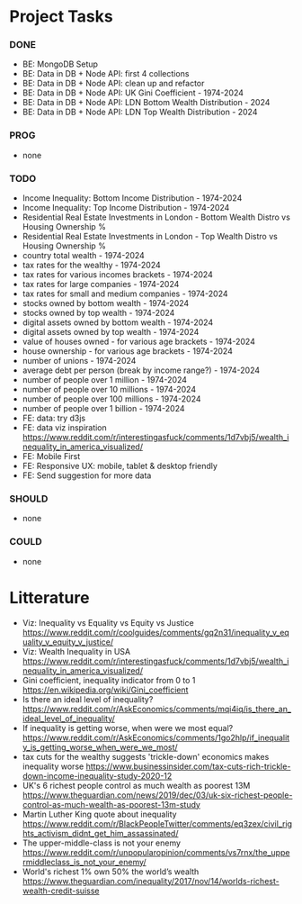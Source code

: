 # Project Tasks

### DONE

- BE: MongoDB Setup
- BE: Data in DB + Node API: first 4 collections
- BE: Data in DB + Node API: clean up and refactor
- BE: Data in DB + Node API: UK Gini Coefficient - 1974-2024
- BE: Data in DB + Node API: LDN Bottom Wealth Distribution - 2024
- BE: Data in DB + Node API: LDN Top Wealth Distribution - 2024

### PROG

- none

### TODO

- Income Inequality: Bottom Income Distribution - 1974-2024
- Income Inequality: Top Income Distribution - 1974-2024
- Residential Real Estate Investments in London - Bottom Wealth Distro vs Housing Ownership %
- Residential Real Estate Investments in London - Top Wealth Distro vs Housing Ownership %
- country total wealth - 1974-2024
- tax rates for the wealthy - 1974-2024
- tax rates for various incomes brackets - 1974-2024
- tax rates for large companies - 1974-2024
- tax rates for small and medium companies - 1974-2024
- stocks owned by bottom wealth - 1974-2024
- stocks owned by top wealth - 1974-2024
- digital assets owned by bottom wealth - 1974-2024
- digital assets owned by top wealth - 1974-2024
- value of houses owned - for various age brackets - 1974-2024
- house ownership - for various age brackets - 1974-2024
- number of unions - 1974-2024
- average debt per person (break by income range?) - 1974-2024
- number of people over 1 million - 1974-2024
- number of people over 10 millions - 1974-2024
- number of people over 100 millions - 1974-2024
- number of people over 1 billion - 1974-2024
- FE: data: try d3js
- FE: data viz inspiration https://www.reddit.com/r/interestingasfuck/comments/1d7vbj5/wealth_inequality_in_america_visualized/
- FE: Mobile First
- FE: Responsive UX: mobile, tablet & desktop friendly
- FE: Send suggestion for more data

### SHOULD

- none

### COULD

- none

# Litterature

- Viz: Inequality vs Equality vs Equity vs Justice https://www.reddit.com/r/coolguides/comments/gq2n31/inequality_v_equality_v_equity_v_justice/
- Viz: Wealth Inequality in USA https://www.reddit.com/r/interestingasfuck/comments/1d7vbj5/wealth_inequality_in_america_visualized/
- Gini coefficient, inequality indicator from 0 to 1 https://en.wikipedia.org/wiki/Gini_coefficient
- Is there an ideal level of inequality? https://www.reddit.com/r/AskEconomics/comments/mqi4iq/is_there_an_ideal_level_of_inequality/
- If inequality is getting worse, when were we most equal? https://www.reddit.com/r/AskEconomics/comments/1go2hlp/if_inequality_is_getting_worse_when_were_we_most/
- tax cuts for the wealthy suggests 'trickle-down' economics makes inequality worse https://www.businessinsider.com/tax-cuts-rich-trickle-down-income-inequality-study-2020-12
- UK's 6 richest people control as much wealth as poorest 13M https://www.theguardian.com/news/2019/dec/03/uk-six-richest-people-control-as-much-wealth-as-poorest-13m-study
- Martin Luther King quote about inequality https://www.reddit.com/r/BlackPeopleTwitter/comments/eq3zex/civil_rights_activism_didnt_get_him_assassinated/
- The upper-middle-class is not your enemy https://www.reddit.com/r/unpopularopinion/comments/vs7rnx/the_uppermiddleclass_is_not_your_enemy/
- World's richest 1% own 50% the world’s wealth https://www.theguardian.com/inequality/2017/nov/14/worlds-richest-wealth-credit-suisse
